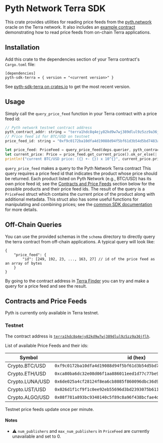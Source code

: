 # Pyth Network Terra SDK

This crate provides utilities for reading price feeds from the [pyth.network](https://pyth.network/) oracle on the Terra network.
It also includes an [example contract](../examples/terra-contract/) demonstrating how to read price feeds from on-chain Terra applications.

## Installation

Add this crate to the dependencies section of your Terra contract's `Cargo.toml` file:

```
[dependencies]
pyth-sdk-terra = { version = "<current version>" }
```

See [pyth-sdk-terra on crates.io](https://crates.io/crates/pyth-sdk-terra) to get the most recent version.

## Usage

Simply call the `query_price_feed` function in your Terra contract with a price feed id:

```rust
// Pyth network testnet contract address
pyth_contract_addr: string = "terra1hdc8q4ejy82kd9w7wj389dlul9z5zz9a36jflh";
// Price feed id for BTC/USD on testnet
price_feed_id: string = "0xf9c0172ba10dfa4d19088d94f5bf61d3b54d5bd7483a322a982e1373ee8ea31b";

let price_feed: PriceFeed = query_price_feed(deps.querier, pyth_contract_addr, price_feed_id)?.price_feed;
let current_price: Price = price_feed.get_current_price().ok_or_else(|| StdError::not_found("price is not currently available"))?;
println!("current BTC/USD price: ({} +- {}) x 10^{}", current_price.price, current_price.conf, current_price.expo);
```

`query_price_feed` makes a query to the Pyth Network Terra contract
This query requires a price feed id that indicates the product whose price should be returned.
Each product listed on Pyth Network (e.g., BTC/USD) has its own price feed id; see the [Contracts and Price Feeds](#contracts-and-price-feeds) section below for the possible products and their price feed ids.
The result of the query is a `PriceFeed` struct which contains the current price of the product along with additional metadata.
This struct also has some useful functions for manipulating and combining prices; see the [common SDK documentation](../pyth-sdk) for more details.

## Off-Chain Queries

You can use the provided schemas in the `schema` directory to directly query the terra contract from off-chain applications.
A typical query will look like:

```
{
    "price_feed": {
        "id": [249, 192, 23, ..., 163, 27] // id of the price feed as an array of bytes
    }
}
```

By going to the contract address in [Terra Finder](https://finder.terra.money/) you can try and make a query for a price feed and see the result.

## Contracts and Price Feeds

Pyth is currently only available in Terra testnet.

### Testnet

The contract address is [`terra1hdc8q4ejy82kd9w7wj389dlul9z5zz9a36jflh`](https://finder.terra.money/testnet/address/terra1wzs3rgzgjdde3kg7k3aaz6qx7sc5dcwxqe9fuc).

List of available Price Feeds and their ids:

| Symbol          | id (hex)                                                             |
|-----------------|----------------------------------------------------------------------|
| Crypto.BTC/USD  | `0xf9c0172ba10dfa4d19088d94f5bf61d3b54d5bd7483a322a982e1373ee8ea31b` |
| Crypto.ETH/USD  | `0xca80ba6dc32e08d06f1aa886011eed1d77c77be9eb761cc10d72b7d0a2fd57a6` |
| Crypto.LUNA/USD | `0x6de025a4cf28124f8ea6cb8085f860096dbc36d9c40002e221fc449337e065b2` |
| Crypto.UST/USD  | `0x026d1f1cf9f1c0ee92eb55696d3bd2393075b611c4f468ae5b967175edc4c25c` |
| Crypto.ALGO/USD | `0x08f781a893bc9340140c5f89c8a96f438bcfae4d1474cc0f688e3a52892c7318` |

Testnet price feeds update once per minute.

#### Notes
- :warning: `num_publishers` and `max_num_publishers` in `PriceFeed` are currently unavailable and set to 0.
